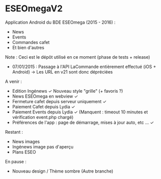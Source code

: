 # ESEOmegaV2
Application Android du BDE ESEOmega (2015 - 2016) : 
- News
- Events
- Commandes cafet
- Et bien d'autres

Note : Ceci est le dépôt utilisé en ce moment (phase de tests + release)

- 07/01/2015 : Passage à l'API LaCommande entièrement effectué (iOS + Android) → Les URL en v21 sont donc dépréciées

A venir :
- Edition Ingénews ✓ Nouveau style "grille" (+ favoris ?)
- News ESEOmega en webview ✓
- Fermeture cafet depuis serveur uniquement ✓
- Paiement Cafet depuis Lydia ✓
- Paiement Events depuis Lydia ✓ (Manquent : timeout 10 minutes et vérification event.php chargé)
- Préférences de l'app : page de démarrage, mises à jour auto, etc ... ✓

Restant :
- News images
- Ingénews image pas d'aperçu
- Plans ESEO

En pause :
- Nouveau design / Thème sombre (Autre branche)
